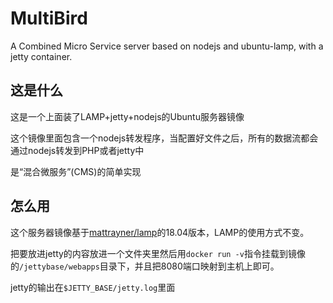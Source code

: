 # MultiBird

A Combined Micro Service server based on nodejs and ubuntu-lamp, with a jetty container.

## 这是什么

这是一个上面装了LAMP+jetty+nodejs的Ubuntu服务器镜像

这个镜像里面包含一个nodejs转发程序，当配置好文件之后，所有的数据流都会通过nodejs转发到PHP或者jetty中

是“混合微服务”(CMS)的简单实现

## 怎么用

这个服务器镜像基于[mattrayner/lamp](https://hub.docker.com/r/mattrayner/lamp)的18.04版本，LAMP的使用方式不变。

把要放进jetty的内容放进一个文件夹里然后用`docker run -v`指令挂载到镜像的`/jettybase/webapps`目录下，并且把8080端口映射到主机上即可。

jetty的输出在`$JETTY_BASE/jetty.log`里面